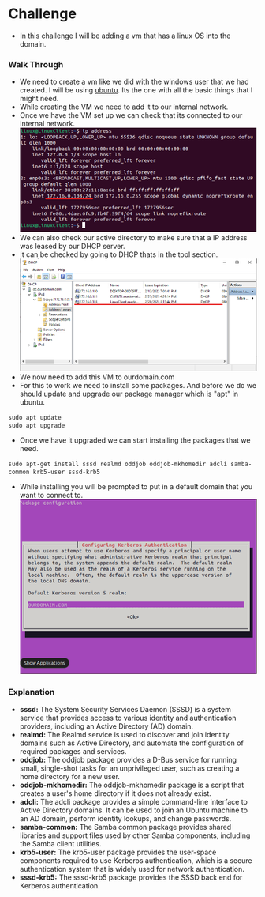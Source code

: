 # Challenge

- In this challenge I will be adding a vm that has a linux OS into the domain.
### Walk Through
- We need to create a vm like we did with the windows user that we had created. I will be using [ubuntu](https://ubuntu.com/download/desktop). Its the one with all the basic things that I might need.
- While creating the VM we need to add it to our internal network.
- Once we have the VM set up we can check that its connected to our internal network.
![ip](https://github.com/Abdulmalik420/ADLab/blob/main/ADLabPics/Screenshot%202023-02-08%20151305.png)
- We can also check our active directory to make sure that a IP address was leased by our DHCP server.
- It can be checked by going to DHCP thats in the tool section.         
![dhcpcheck](https://github.com/Abdulmalik420/ADLab/blob/main/ADLabPics/Screenshot%202023-02-08%20151609.png)
- We now need to add this VM to ourdomain.com
- For this to work we need to install some packages. And before we do we should update and upgrade our package manager which is "apt" in ubuntu.
```
sudo apt update
sudo apt upgrade
```
- Once we have it upgraded we can start installing the packages that we need.
```
sudo apt-get install sssd realmd oddjob oddjob-mkhomedir adcli samba-common krb5-user sssd-krb5
```
- While installing you will be prompted to put in a default domain that you want to connect to.
![prompt](https://github.com/Abdulmalik420/ADLab/blob/main/ADLabPics/Screenshot%202023-02-08%20152852.png)

### Explanation

- **sssd:** The System Security Services Daemon (SSSD) is a system service that provides access to various identity and authentication providers, including an Active Directory (AD) domain.
- **realmd:** The Realmd service is used to discover and join identity domains such as Active Directory, and automate the configuration of required packages and services.
- **oddjob:** The oddjob package provides a D-Bus service for running small, single-shot tasks for an unprivileged user, such as creating a home directory for a new user.
- **oddjob-mkhomedir:** The oddjob-mkhomedir package is a script that creates a user's home directory if it does not already exist.
- **adcli:** The adcli package provides a simple command-line interface to Active Directory domains. It can be used to join an Ubuntu machine to an AD domain, perform identity lookups, and change passwords.
- **samba-common:** The Samba common package provides shared libraries and support files used by other Samba components, including the Samba client utilities.
- **krb5-user:** The krb5-user package provides the user-space components required to use Kerberos authentication, which is a secure authentication system that is widely used for network authentication.
- **sssd-krb5:** The sssd-krb5 package provides the SSSD back end for Kerberos authentication.
